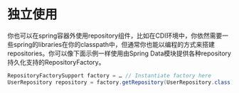 # 独立使用
你也可以在spring容器外使用repository组件，比如在CDI环境中，你依然需要一些spring的libraries在你的classpath中，但通常你也能以编程的方式来搭建repositories。你可以像下面示例一样使用由Spring Data模块提供各种repository持久化支持的RepositoryFactory。
```java
RepositoryFactorySupport factory = … // Instantiate factory here
UserRepository repository = factory.getRepository(UserRepository.class);
```

